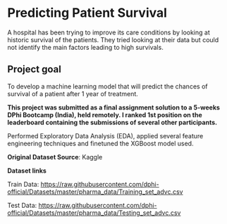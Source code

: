 # Predicting Patient Survival

A hospital has been trying to improve its care conditions by looking at historic survival of the patients. They tried looking at their data but could not identify the main factors leading to high survivals.

## Project goal
To develop a machine learning model that will predict the chances of survival of a patient after 1 year of treatment.


**This project was submitted as a final assignment solution to a 5-weeks DPhi Bootcamp (India), held remotely. I ranked 1st position on the leaderboard containing the submissions of several other participants.**

Performed Exploratory Data Analysis (EDA), applied several feature engineering techniques and finetuned the XGBoost model used.

**Original Dataset Source**: Kaggle

**Dataset links**

Train Data: https://raw.githubusercontent.com/dphi-official/Datasets/master/pharma_data/Training_set_advc.csv

Test Data: https://raw.githubusercontent.com/dphi-official/Datasets/master/pharma_data/Testing_set_advc.csv